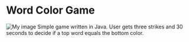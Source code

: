 # Word Color Game
![My image](http://rorduno.github.com/word-color-game/img/shot1.png)
Simple game written in Java. User gets three strikes and 30 seconds to decide if a top word equals the bottom color.

